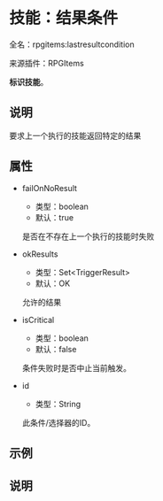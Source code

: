 # 技能：结果条件

<!-- 本文件是通过游戏内 `/rpgitem gen-wiki` 命令生成的。 -->
<!-- 请只在对应的 "beginCustomXXXX" 与 "endCustomXXXX" 间编辑。  -->
<!-- 如果您想修改技能或其属性的描述， -->
<!-- 请修改 "resources/lang/zh_CN.yml" 中对应的项。 -->

全名：rpgitems:lastresultcondition

来源插件：RPGItems

**标识技能**。

<!-- beginCustomHeader -->
<!-- endCustomHeader -->

## 说明

要求上一个执行的技能返回特定的结果
<!-- beginCustomDescription -->
<!-- endCustomDescription -->

## 属性

* failOnNoResult

  * 类型：boolean
  * 默认：true

  是否在不存在上一个执行的技能时失败

* okResults

  * 类型：Set&lt;TriggerResult&gt;
  * 默认：OK

  允许的结果

* isCritical

  * 类型：boolean
  * 默认：false

  条件失败时是否中止当前触发。

* id

  * 类型：String

  此条件/选择器的ID。

<!-- beginCustomProperties -->
<!-- endCustomProperties -->

## 示例

<!-- beginCustomExample -->
<!-- endCustomExample -->

## 说明

<!-- beginCustomNote -->
<!-- endCustomNote -->